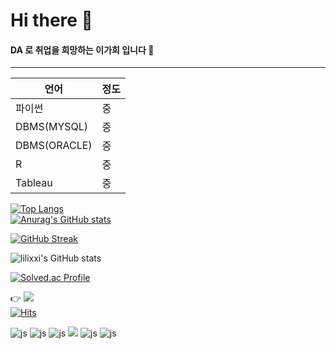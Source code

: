 # Hi there 👋

#### DA 로 취업을 희망하는 이가희 입니다 🙂  

---  


|언어|정도|
|--|--|
|파이썬|중|
|DBMS(MYSQL)|중|
|DBMS(ORACLE)|중|
|R|중|
|Tableau|중|

[![Top Langs](https://github-readme-stats.vercel.app/api/top-langs/?username=lilixxi)](https://github.com/anuraghazra/github-readme-stats)  
[![Anurag's GitHub stats](https://github-readme-stats.vercel.app/api?username=lilixxi)](https://github.com/anuraghazra/github-readme-stats)

[![GitHub Streak](https://streak-stats.demolab.com?user=leegahee&theme=dark&locale=ko&date_format=%5BY.%5Dn.j)](https://git.io/streak-stats) 

![lilixxi's GitHub stats](https://github-readme-stats.vercel.app/api?username=lilixxi&show_icons=true&theme=radical)

[![Solved.ac Profile](http://mazassumnida.wtf/api/v2/generate_badge?boj=lijiaxi2319)](https://solved.ac/lijiaxi2319/)



👉 <a href="https://www.instagram.com/lijiaxi21/"><img src="https://img.shields.io/badge/Instagram-E4405F?style=flat-square&logo=Instagram&logoColor=white"/></a>  
[![Hits](https://hits.seeyoufarm.com/api/count/incr/badge.svg?url=https%3A%2F%2Fgithub.com%2Flilixxi%2F&count_bg=%23BDB7F7&title_bg=%23555555&icon=&icon_color=%23E7E7E7&title=hits&edge_flat=false)](https://hits.seeyoufarm.com)


![js](https://img.shields.io/badge/Python-3776AB?style=for-the-badge&logo=python&logoColor=white)
![js](https://img.shields.io/badge/R-276DC3?style=for-the-badge&logo=r&logoColor=white)
![js](https://img.shields.io/badge/MySQL-00000F?style=for-the-badge&logo=mysql&logoColor=white)
 <img src="https://img.shields.io/badge/oracle-F80000?style=for-the-badge&logo=oracle&logoColor=white"> 
![js](https://img.shields.io/badge/HTML-239120?style=for-the-badge&logo=html5&logoColor=white)
![js](https://img.shields.io/badge/CSS-239120?&style=for-the-badge&logo=css3&logoColor=white)
 

